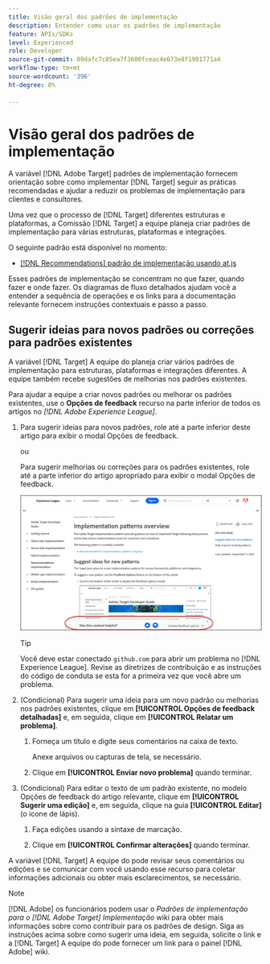 ```yaml
---
title: Visão geral dos padrões de implementação
description: Entender como usar os padrões de implementação
feature: APIs/SDKs
level: Experienced
role: Developer
source-git-commit: 09dafc7c85ea7f3600fceac4e673e8f1901771a4
workflow-type: tm+mt
source-wordcount: '396'
ht-degree: 0%

---
```


# Visão geral dos padrões de implementação

A variável [!DNL Adobe Target] padrões de implementação fornecem orientação sobre como implementar [!DNL Target] seguir as práticas recomendadas e ajudar a reduzir os problemas de implementação para clientes e consultores.

Uma vez que o processo de [!DNL Target] diferentes estruturas e plataformas, a Comissão [!DNL Target] a equipe planeja criar padrões de implementação para várias estruturas, plataformas e integrações.

O seguinte padrão está disponível no momento:

* [[!DNL Recommendations] padrão de implementação usando at.js](/help/dev/patterns/recs-atjs/recs-implementation-pattern-atjs.md)

Esses padrões de implementação se concentram no que fazer, quando fazer e onde fazer. Os diagramas de fluxo detalhados ajudam você a entender a sequência de operações e os links para a documentação relevante fornecem instruções contextuais e passo a passo.

## Sugerir ideias para novos padrões ou correções para padrões existentes

A variável [!DNL Target] A equipe do planeja criar vários padrões de implementação para estruturas, plataformas e integrações diferentes. A equipe também recebe sugestões de melhorias nos padrões existentes.

Para ajudar a equipe a criar novos padrões ou melhorar os padrões existentes, use o **Opções de feedback** recurso na parte inferior de todos os artigos no *[!DNL Adobe Experience League]*.

1. Para sugerir ideias para novos padrões, role até a parte inferior deste artigo para exibir o modal Opções de feedback.

   ou

   Para sugerir melhorias ou correções para os padrões existentes, role até a parte inferior do artigo apropriado para exibir o modal Opções de feedback.

   ![Modelo de opções de feedback no Experience League](/help/dev/patterns/assets/feedback-options.png)

   >[!TIP]
   >
   >Você deve estar conectado `github.com` para abrir um problema no [!DNL Experience League]. Revise as diretrizes de contribuição e as instruções do código de conduta se esta for a primeira vez que você abre um problema.

1. (Condicional) Para sugerir uma ideia para um novo padrão ou melhorias nos padrões existentes, clique em **[!UICONTROL Opções de feedback detalhadas]** e, em seguida, clique em **[!UICONTROL Relatar um problema]**.

   1. Forneça um título e digite seus comentários na caixa de texto.

      Anexe arquivos ou capturas de tela, se necessário.

   1. Clique em **[!UICONTROL Enviar novo problema]** quando terminar.

1. (Condicional) Para editar o texto de um padrão existente, no modelo Opções de feedback do artigo relevante, clique em **[!UICONTROL Sugerir uma edição]** e, em seguida, clique na guia **[!UICONTROL Editar]** (o ícone de lápis).

   1. Faça edições usando a sintaxe de marcação.

   1. Clique em **[!UICONTROL Confirmar alterações]** quando terminar.

A variável [!DNL Target] A equipe do pode revisar seus comentários ou edições e se comunicar com você usando esse recurso para coletar informações adicionais ou obter mais esclarecimentos, se necessário.

>[!NOTE]
>
>[!DNL Adobe] os funcionários podem usar o *Padrões de implementação para o [!DNL Adobe Target] Implementação* wiki para obter mais informações sobre como contribuir para os padrões de design. Siga as instruções acima sobre como sugerir uma ideia, em seguida, solicite o link e a [!DNL Target] A equipe do pode fornecer um link para o painel [!DNL Adobe] wiki.













